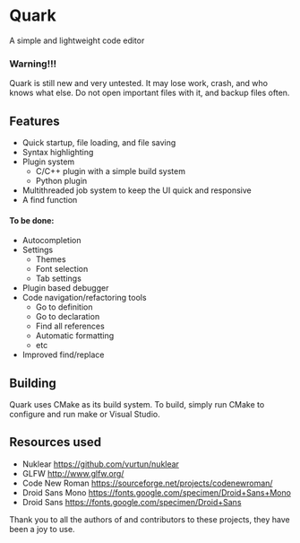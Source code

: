 # Quark
 A simple and lightweight code editor

### **Warning!!!**
Quark is still new and very untested. It may lose work, crash, and who knows what else. 
Do not open important files with it, and backup files often.

## Features
* Quick startup, file loading, and file saving
* Syntax highlighting
* Plugin system 
  * C/C++ plugin with a simple build system
  * Python plugin
* Multithreaded job system to keep the UI quick and responsive
* A find function 
#### To be done:
* Autocompletion
* Settings
	* Themes
	* Font selection
	* Tab settings
* Plugin based debugger
* Code navigation/refactoring tools
	* Go to definition
	* Go to declaration
	* Find all references
	* Automatic formatting
	* etc
* Improved find/replace

## Building

Quark uses CMake as its build system. To build, simply run CMake to configure and run make or Visual Studio. 


## Resources used

* Nuklear <https://github.com/vurtun/nuklear>
* GLFW <http://www.glfw.org/>
* Code New Roman <https://sourceforge.net/projects/codenewroman/>
* Droid Sans Mono <https://fonts.google.com/specimen/Droid+Sans+Mono>
* Droid Sans <https://fonts.google.com/specimen/Droid+Sans>

Thank you to all the authors of and contributors to these projects, they have been a joy to use.
